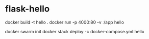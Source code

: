 # flask-hello

docker build -t hello .
docker run -p 4000:80 -v <local-path>:/app hello

docker swarm init
docker stack deploy -c docker-compose.yml hello
